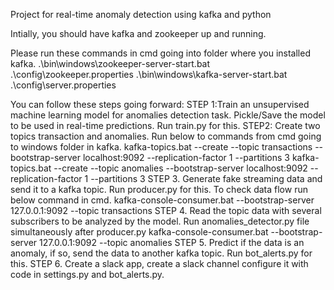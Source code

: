 Project for real-time anomaly detection using kafka and python

Intially, you should have kafka and zookeeper up and running.

Please run these commands in cmd going into folder where you installed kafka.
.\bin\windows\zookeeper-server-start.bat .\config\zookeeper.properties
.\bin\windows\kafka-server-start.bat .\config\server.properties

You can follow these steps going forward:
STEP 1:Train an unsupervised machine learning model for anomalies detection task. Pickle/Save the model to be used in real-time predictions. Run train.py for this.
STEP2: Create two topics transaction and anomalies. Run below to commands from cmd going to windows folder in kafka.
        kafka-topics.bat --create --topic transactions --bootstrap-server localhost:9092 --replication-factor 1 --partitions 3
        kafka-topics.bat --create --topic anomalies --bootstrap-server localhost:9092 --replication-factor 1 --partitions 3
STEP 3. Generate fake streaming data and send it to a kafka topic. Run producer.py for this. To check data flow run below command in cmd.
       kafka-console-consumer.bat --bootstrap-server 127.0.0.1:9092 --topic transactions 
STEP 4. Read the topic data with several subscribers to be analyzed by the model. Run anomalies_detector.py file simultaneously after producer.py
        kafka-console-consumer.bat --bootstrap-server 127.0.0.1:9092 --topic anomalies
STEP 5. Predict if the data is an anomaly, if so, send the data to another kafka topic. Run bot_alerts.py for this.
STEP 6. Create a slack app, create a slack channel configure it with code in settings.py and bot_alerts.py.